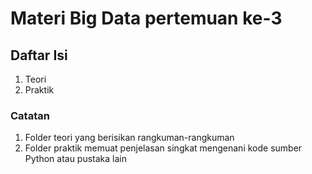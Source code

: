 # Materi Big Data pertemuan ke-3

## Daftar Isi
1. Teori
2. Praktik

### Catatan
1. Folder teori yang berisikan rangkuman-rangkuman
2. Folder praktik memuat penjelasan singkat mengenani kode sumber Python atau pustaka lain


